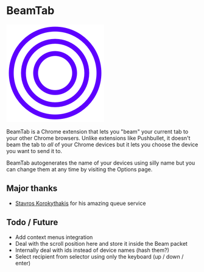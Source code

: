 # BeamTab

![BeamTab Logo](https://raw.githubusercontent.com/stelabouras/beamtab/master/icons/icon-256.png)

BeamTab is a Chrome extension that lets you "beam" your current tab to your other Chrome browsers. Unlike extensions like Pushbullet, it doesn't beam the tab to *all* of your Chrome devices but it lets you choose the device you want to send it to. 

BeamTab autogenerates the name of your devices using silly name but you can change them at any time by visiting the Options page.


## Major thanks

* [Stavros Korokythakis]() for his amazing queue service


## Todo / Future

* Add context menus integration
* Deal with the scroll position here and store it inside the Beam packet
* Internally deal with ids instead of device names (hash them?)
* Select recipient from selector using only the keyboard (up / down / enter)